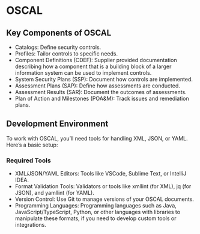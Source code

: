 # OSCAL



## Key Components of OSCAL
- Catalogs: Define security controls.
- Profiles: Tailor controls to specific needs.
- Component Definitions (CDEF): Supplier provided documentation describing how a component that is a building block of a larger information system can be used to implement controls.
- System Security Plans (SSP): Document how controls are implemented.
- Assessment Plans (SAP): Define how assessments are conducted.
- Assessment Results (SAR): Document the outcomes of assessments.
- Plan of Action and Milestones (POA&M): Track issues and remediation plans.


## Development Environment
To work with OSCAL, you’ll need tools for handling XML, JSON, or YAML. Here’s a basic setup:

### Required Tools
- XML/JSON/YAML Editors: Tools like VSCode, Sublime Text, or IntelliJ IDEA.
- Format Validation Tools: Validators or tools like xmllint (for XML), jq (for JSON), and yamllint (for YAML).
- Version Control: Use Git to manage versions of your OSCAL documents.
- Programming Languages: Programming languages such as Java, JavaScript/TypeScript, Python, or other languages with libraries to manipulate these formats, if you need to develop custom tools or integrations.






